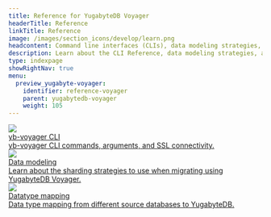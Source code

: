 ```yaml
---
title: Reference for YugabyteDB Voyager
headerTitle: Reference
linkTitle: Reference
image: /images/section_icons/develop/learn.png
headcontent: Command line interfaces (CLIs), data modeling strategies, and data type mapping reference.
description: Learn about the CLI Reference, data modeling strategies, and data type mapping reference using YugabyteDB Voyager.
type: indexpage
showRightNav: true
menu:
  preview_yugabyte-voyager:
    identifier: reference-voyager
    parent: yugabytedb-voyager
    weight: 105
---
```


<div class="row">

  <div class="col-12 col-md-6 col-lg-12 col-xl-6">
    <a class="section-link icon-offset" href="yb-voyager-cli/">
      <div class="head">
        <img class="icon" src="/images/section_icons/architecture/concepts.png" aria-hidden="true" />
        <div class="title">yb-voyager CLI</div>
      </div>
      <div class="body">
        yb-voyager CLI commands, arguments, and SSL connectivity.
      </div>
    </a>
  </div>

  <div class="col-12 col-md-6 col-lg-12 col-xl-6">
    <a class="section-link icon-offset" href="data-modeling/">
      <div class="head">
        <img class="icon" src="/images/section_icons/architecture/concepts/sharding.png" aria-hidden="true" />
        <div class="title">Data modeling</div>
      </div>
      <div class="body">
        Learn about the sharding strategies to use when migrating using YugabyteDB Voyager.
      </div>
    </a>
  </div>

  <div class="col-12 col-md-6 col-lg-12 col-xl-6">
    <a class="section-link icon-offset" href="datatype-mapping-mysql/">
      <div class="head">
        <img class="icon" src="/images/section_icons/reference/connectors/ecosystem-integrations.png" aria-hidden="true" />
        <div class="title">Datatype mapping</div>
      </div>
      <div class="body">
       Data type mapping from different source databases to YugabyteDB.
      </div>
    </a>
  </div>

</div>
